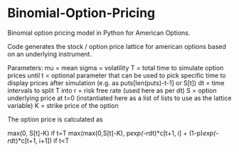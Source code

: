 # Binomial-Option-Pricing
Binomial option pricing model in Python for American Options.

Code generates the stock / option price lattice for american options based on an underlying instrument.

Parameters:
mu = mean
sigma = volatility
T = total time to simulate option prices until
t = optional parameter that can be used to pick specific time to display prices after simulation (e.g. as puts[len(puts)-t-1] or S[t])
dt = time intervals to split T into
r = risk free rate (used here as per dt)
S = option underlying price at t=0 (instantiated here as a list of lists to use as the lattice variable)
K = strike price of the option

The option price is calculated as

max(0, S[t]-K) if t=T
max(max(0,S[t]-K), p*exp(-r*dt)*c[t+1, i] + (1-p)*exp(-r*dt)*c[t+1, i+1]) if t<T
